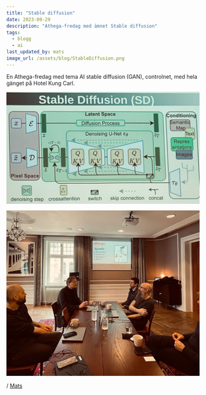 ```yaml
---
title: "Stable diffusion"
date: 2023-09-29
description: "Athega-fredag med ämnet Stable diffusion"
tags:
  - blogg
  - ai
last_updated_by: mats
image_url: /assets/blog/StableDiffusion.png
---
```

En Athega-fredag med tema AI stable diffusion (GAN), controlnet, med hela gänget på Hotel Kung Carl.

![Atehga](/assets/blog/StableDiffusion.png)

![Atehga](/assets/blog/stable2.jpeg)

/ [Mats](/mats)
